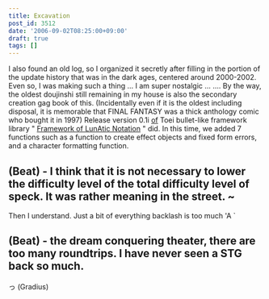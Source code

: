 ```yaml
---
title: Excavation
post_id: 3512
date: '2006-09-02T08:25:00+09:00'
draft: true
tags: []
---
```


I also found an old log, so I organized it secretly after filling in the portion of the update history that was in the dark ages, centered around 2000-2002. Even so, I was making such a thing ... I am super nostalgic ... .... By the way, the oldest doujinshi still remaining in my house is also the secondary creation gag book of this. (Incidentally even if it is the oldest including disposal, it is memorable that FINAL FANTASY was a thick anthology comic who bought it in 1997) Release version 0.1i [of](https://danmaq.com/tag/flan) Toei bullet-like framework library " [Framework of LunAtic Notation](https://danmaq.com/tag/flan) " did. In this time, we added 7 functions such as a function to create effect objects and fixed form errors, and a character formatting function.

## (Beat) - I think that it is not necessary to lower the difficulty level of the total difficulty level of speck. It was rather meaning in the street. ~

Then I understand. Just a bit of everything backlash is too much 'A `

## (Beat) - the dream conquering theater, there are too many roundtrips. I have never seen a STG back so much.

っ (Gradius)

